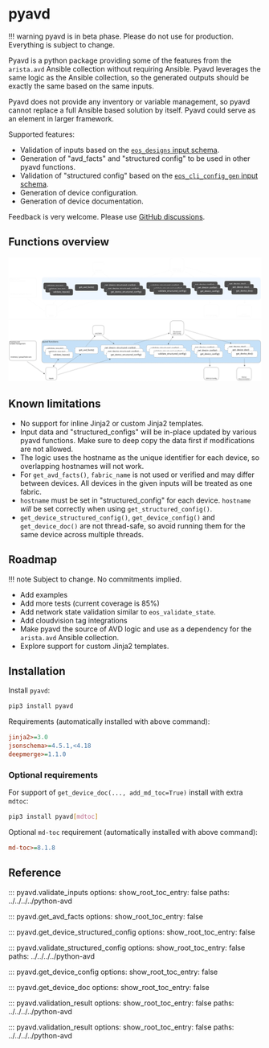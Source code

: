 <!--
  ~ Copyright (c) 2023 Arista Networks, Inc.
  ~ Use of this source code is governed by the Apache License 2.0
  ~ that can be found in the LICENSE file.
  -->

# pyavd

!!! warning
    pyavd is in beta phase. Please do not use for production. Everything is subject to change.

Pyavd is a python package providing some of the features from the `arista.avd` Ansible collection without requiring Ansible. Pyavd leverages the same logic as the Ansible collection, so the generated outputs should be exactly the same based on the same inputs.

Pyavd does not provide any inventory or variable management, so pyavd cannot replace a full Ansible based solution by itself. Pyavd could serve as an element in larger framework.

Supported features:

- Validation of inputs based on the [`eos_designs` input schema](../roles/eos_designs/docs/input-variables.md).
- Generation of "avd_facts" and "structured config" to be used in other pyavd functions.
- Validation of "structured config" based on the [`eos_cli_config_gen` input schema](../roles/eos_cli_config_gen/docs/input-variables.md).
- Generation of device configuration.
- Generation of device documentation.

Feedback is very welcome. Please use [GitHub discussions](https://github.com/aristanetworks/ansible-avd/discussions).

## Functions overview

![Arista AVD Overview](_media/pyavd_functions_dark.svg#only-dark)
![Arista AVD Overview](_media/pyavd_functions_light.svg#only-light)

## Known limitations

- No support for inline Jinja2 or custom Jinja2 templates.
- Input data and "structured_configs" will be in-place updated by various pyavd functions.
  Make sure to deep copy the data first if modifications are not allowed.
- The logic uses the hostname as the unique identifier for each device, so overlapping hostnames will not work.
- For `get_avd_facts()`, `fabric_name` is not used or verified and may differ between devices.
  All devices in the given inputs will be treated as one fabric.
- `hostname` must be set in "structured_config" for each device. `hostname` *will* be set correctly when using `get_structured_config()`.
- `get_device_structured_config()`, `get_device_config()` and `get_device_doc()` are not thread-safe, so avoid running them for the same device across multiple threads.

## Roadmap

!!! note
    Subject to change. No commitments implied.

- Add examples
- Add more tests (current coverage is 85%)
- Add network state validation similar to `eos_validate_state`.
- Add cloudvision tag integrations
- Make pyavd the source of AVD logic and use as a dependency for the `arista.avd` Ansible collection.
- Explore support for custom Jinja2 templates.

## Installation

Install `pyavd`:

```sh
pip3 install pyavd
```

Requirements (automatically installed with above command):

```ini
jinja2>=3.0
jsonschema>=4.5.1,<4.18
deepmerge>=1.1.0
```

### Optional requirements

For support of `get_device_doc(..., add_md_toc=True)` install with extra `mdtoc`:

```sh
pip3 install pyavd[mdtoc]
```

Optional `md-toc` requirement (automatically installed with above command):

```ini
md-toc>=8.1.8
```

## Reference

::: pyavd.validate_inputs
    options:
      show_root_toc_entry: false
      paths: ../../../../python-avd

::: pyavd.get_avd_facts
    options:
      show_root_toc_entry: false

::: pyavd.get_device_structured_config
    options:
      show_root_toc_entry: false

::: pyavd.validate_structured_config
    options:
      show_root_toc_entry: false
      paths: ../../../../python-avd

::: pyavd.get_device_config
    options:
      show_root_toc_entry: false

::: pyavd.get_device_doc
    options:
      show_root_toc_entry: false

::: pyavd.validation_result
    options:
      show_root_toc_entry: false
      paths: ../../../../python-avd

::: pyavd.validation_result
    options:
      show_root_toc_entry: false
      paths: ../../../../python-avd
<!-- TODO: Add docs for AvdPoolManager, but it is not possible today since it is under the vendored code.-->
